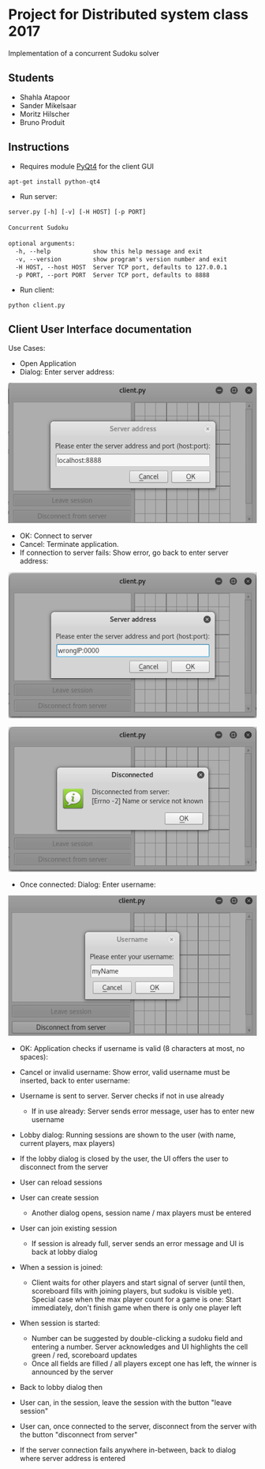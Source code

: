 # Project for Distributed system class 2017
Implementation of a concurrent Sudoku solver
## Students
- Shahla Atapoor
- Sander Mikelsaar
- Moritz Hilscher
- Bruno Produit

## Instructions
- Requires module [PyQt4](https://www.riverbankcomputing.com/software/pyqt/download) for the client GUI
```
apt-get install python-qt4
```
- Run server: 
```
server.py [-h] [-v] [-H HOST] [-p PORT]

Concurrent Sudoku

optional arguments:
  -h, --help            show this help message and exit
  -v, --version         show program's version number and exit
  -H HOST, --host HOST  Server TCP port, defaults to 127.0.0.1
  -p PORT, --port PORT  Server TCP port, defaults to 8888
```
 
- Run client: 
```
python client.py
```

## Client User Interface documentation

Use Cases:

* Open Application
* Dialog: Enter server address:

![Connect](/pictures/connect.png)

  * OK: Connect to server
  * Cancel: Terminate application.
* If connection to server fails: Show error, go back to enter server address:

![Error](/pictures/wrongIP1.png)

![Error2](/pictures/wrongIP2error.png)

* Once connected: Dialog: Enter username:

![Username](/pictures/choosename.png)

  * OK: Application checks if username is valid (8 characters at most, no spaces):
  
  
  * Cancel or invalid username: Show error, valid username must be inserted, back to enter username:
  
* Username is sent to server. Server checks if not in use already
  * If in use already: Server sends error message, user has to enter new username
* Lobby dialog: Running sessions are shown to the user (with name, current players, max players)
* If the lobby dialog is closed by the user, the UI offers the user to disconnect from the server
* User can reload sessions
* User can create session
  * Another dialog opens, session name / max players must be entered
* User can join existing session
  * If session is already full, server sends an error message and UI is back at lobby dialog
* When a session is joined:
  * Client waits for other players and start signal of server (until then, scoreboard fills with joining players, but sudoku is visible yet). Special case when the max player count for a game is one: Start immediately, don't finish game when there is only one player left
* When session is started:
  * Number can be suggested by double-clicking a sudoku field and entering a number. Server acknowledges and UI highlights the cell green / red, scoreboard updates
  * Once all fields are filled / all players except one has left, the winner is announced by the server
* Back to lobby dialog then

* User can, in the session, leave the session with the button "leave session"
* User can, once connected to the server, disconnect from the server with the button "disconnect from server"
* If the server connection fails anywhere in-between, back to dialog where server address is entered
